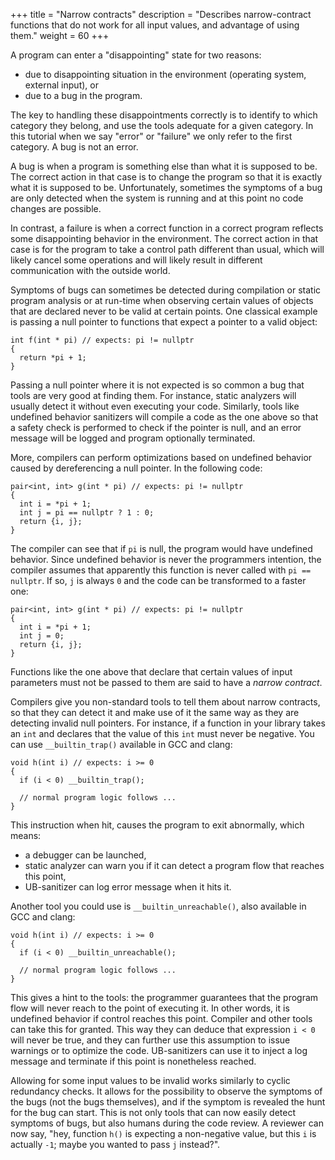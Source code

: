 +++
title = "Narrow contracts"
description = "Describes narrow-contract functions that do not work for all input values, and advantage of using them."
weight = 60
+++

A program can enter a "disappointing" state for two reasons:

* due to disappointing situation in the environment (operating system, external input),
  or
* due to a bug in the program.

The key to handling these disappointments correctly is to identify to which
category they belong, and use the tools adequate for a given category. In this
tutorial when we say "error" or "failure" we only refer to the first category.
A bug is not an error.

A bug is when a program is something else than what it is supposed to be. The
correct action in that case is to change the program so that it is exactly what
it is supposed to be. Unfortunately, sometimes the symptoms of a bug are only
detected when the system is running and at this point no code changes are possible.

In contrast, a failure is when a correct function in a correct program reflects
some disappointing behavior in the environment. The correct action in that case
is for the program to take a control path different than usual, which will likely
cancel some operations and will likely result in different communication with the
outside world.

Symptoms of bugs can sometimes be detected during compilation or static program
analysis or at run-time when observing certain values of objects that are declared
never to be valid at certain points. One classical example is passing a null pointer
to functions that expect a pointer to a valid object:

```
int f(int * pi) // expects: pi != nullptr
{
  return *pi + 1;
}
```

Passing a null pointer where it is not expected is so common a bug that tools
are very good at finding them. For instance, static analyzers will usually detect
it without even executing your code. Similarly, tools like undefined behavior
sanitizers will compile a code as the one above so that a safety check is performed
to check if the pointer is null, and an error message will be logged and program
optionally terminated.

More, compilers can perform optimizations based on undefined behavior caused by
dereferencing a null pointer. In the following code:

```
pair<int, int> g(int * pi) // expects: pi != nullptr
{
  int i = *pi + 1;
  int j = pi == nullptr ? 1 : 0;
  return {i, j};
}
```

The compiler can see that if `pi` is null, the program would have undefined
behavior. Since undefined behavior is never the programmers intention, the compiler
assumes that apparently this function is never called with `pi == nullptr`. If so,
`j` is always `0` and the code can be transformed to a faster one:

```
pair<int, int> g(int * pi) // expects: pi != nullptr
{
  int i = *pi + 1;
  int j = 0;
  return {i, j};
}
```

Functions like the one above that declare that certain values of input parameters
must not be passed to them are said to have a *narrow contract*.

Compilers give you non-standard tools to tell them about narrow contracts, so
that they can detect it and make use of it the same way as they are detecting
invalid null pointers. For instance, if a function in your library takes an `int`
and declares that the value of this `int` must never be negative. You can use
`__builtin_trap()` available in GCC and clang:

```
void h(int i) // expects: i >= 0
{
  if (i < 0) __builtin_trap();

  // normal program logic follows ...
}
```

This instruction when hit, causes the program to exit abnormally, which means:
* a debugger can be launched,
* static analyzer can warn you if it can detect a program flow that reaches this
  point,
* UB-sanitizer can log error message when it hits it.

Another tool you could use is `__builtin_unreachable()`, also available in GCC
and clang:

```
void h(int i) // expects: i >= 0
{
  if (i < 0) __builtin_unreachable();

  // normal program logic follows ...
}
```

This gives a hint to the tools: the programmer guarantees that the program flow
will never reach to the point of executing it. In other words, it is undefined
behavior if control reaches this point. Compiler and other tools can take this
for granted. This way they can deduce that expression `i < 0` will never be true,
and they can further use this assumption to issue warnings or to optimize the code.
UB-sanitizers can use it to inject a log message and terminate if this point is
nonetheless reached.

Allowing for some input values to be invalid works similarly to cyclic redundancy
checks. It allows for the possibility to observe the symptoms of the bugs (not
the bugs themselves), and if the symptom is revealed the hunt for the bug can start.
This is not only tools that can now easily detect symptoms of bugs, but also
humans during the code review. A reviewer can now say, "hey, function `h()` is
expecting a non-negative value, but this `i` is actually `-1`; maybe you wanted
to pass `j` instead?".
